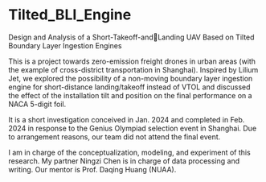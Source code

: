 # Tilted_BLI_Engine
Design and Analysis of a Short-Takeoff-andLanding UAV Based on Tilted Boundary Layer Ingestion Engines

This is a project towards zero-emission freight drones in urban areas (with the example of cross-district transportation in Shanghai). Inspired by Lilium Jet, we explored the possibility of a non-moving boundary layer ingestion engine for short-distance landing/takeoff instead of VTOL and discussed the effect of the installation tilt and position on the final performance on a NACA 5-digit foil.

It is a short investigation conceived in Jan. 2024 and completed in Feb. 2024 in response to the Genius Olympiad selection event in Shanghai. Due to arrangement reasons, our team did not attend the final event. 

I am in charge of the conceptualization, modeling, and experiment of this research. My partner Ningzi Chen is in charge of data processing and writing. Our mentor is Prof. Daqing Huang (NUAA). 

